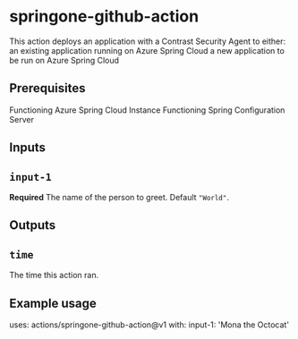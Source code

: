 # springone-github-action

This action deploys an application with a Contrast Security Agent to either:
an existing application running on Azure Spring Cloud
a new application to be run on Azure Spring Cloud

## Prerequisites

Functioning Azure Spring Cloud Instance
Functioning Spring Configuration Server

## Inputs

## `input-1`

**Required** The name of the person to greet. Default `"World"`.

## Outputs

## `time`

The time this action ran.

## Example usage

uses: actions/springone-github-action@v1
with:
  input-1: 'Mona the Octocat'
